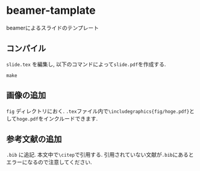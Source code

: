 # beamer-tamplate

beamerによるスライドのテンプレート

## コンパイル 

`slide.tex` を編集し, 以下のコマンドによって`slide.pdf`を作成する.

```
make
```

## 画像の追加

`fig` ディレクトリにおく. `.tex`ファイル内で`\includegraphics{fig/hoge.pdf}`として`hoge.pdf`をインクルードできます.

## 参考文献の追加

`.bib` に追記. 本文中で`\citep`で引用する. 
引用されていない文献が`.bib`にあるとエラーになるので注意してください.


